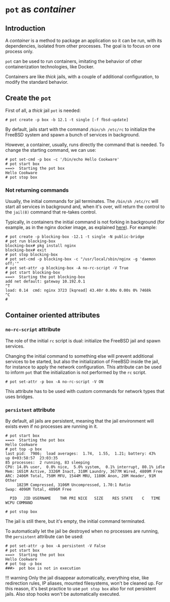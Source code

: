 # `pot` as *container*

## Introduction

A *container* is a method to package an application so it can be run, with its dependencies, isolated from other processes. The goal is to focus on one process only.

`pot` can be used to run containers, imitating the behavior of other containerization technologies, like Docker.

Containers are like *thick* jails, with a couple of additional configuration, to modify the standard behavior.

## Create the `pot`
First of all, a *thick* jail `pot` is needed:
```console
# pot create -p box -b 12.1 -t single [-f fbsd-update]
```

By default, jails start with the command `/bin/sh /etc/rc` to initialize the FreeBSD system and spawn a bunch of services in background.

However, a container, usually, runs directly the command that is needed. To change the starting command, we can use:
```console
# pot set-cmd -p box -c '/bin/echo Hello Cookware'
# pot start box
===>  Starting the pot box
Hello Cookware
# pot stop box
```
### Not returning commands
Usually, the initial commands for jail terminates. The `/bin/sh /etc/rc` will start all services in background and, when it's over, will return the control to the `jail(8)` command that re-takes control.

Typically, in containers the initial command is not forking in background (for example, as in the nginx docker image, as explained [here](https://hub.docker.com/_/nginx/)). For example:

```console
# pot create -p blocking-box -12.1 -t single -N public-bridge
# pot run blocking-box
blocking-box# pkg install nginx
blocking-box# exit
# pot stop blocking-box
# pot set-cmd -p blocking-box -c "/usr/local/sbin/nginx -g 'daemon off;'"
# pot set-attr -p blocking-box -A no-rc-script -V True
# pot start blocking-box
===>  Starting the pot blocking-box
add net default: gateway 10.192.0.1
^T
load: 0.14  cmd: nginx 3723 [kqread] 43.40r 0.00u 0.00s 0% 7468k
^C
#
```
## Container oriented attributes

### `no-rc-script` attribute
The role of the initial `rc` script is dual: initialize the FreeBSD jail and spawn services.

Changing the initial command to something else will prevent additional services to be started, but also the initialization of FreeBSD inside the jail, for instance to apply the network configuration. This attribute can be used to inform `pot` that the initialization is not performed by the `rc` script.

```console
# pot set-attr -p box -A no-rc-script -V ON
```

This attribute has to be used with custom commands for network types that uses bridges.

### `persistent` attribute
By default, all jails are persistent, meaning that the jail environment will exists even if no processes are running in it.

```console
# pot start box
===>  Starting the pot box
Hello Cookware
# pot top -p box
last pid:  7986;  load averages:  1.74,  1.55,  1.21; battery: 43%                                              up 0+03:58:57  23:03:35
85 processes:  2 running, 83 sleeping
CPU: 14.8% user,  0.0% nice,  5.0% system,  0.1% interrupt, 80.1% idle
Mem: 1651M Active, 3326M Inact, 310M Laundry, 3677M Wired, 4809M Free
ARC: 2406M Total, 750M MFU, 1544M MRU, 1180K Anon, 20M Header, 91M Other
     1823M Compressed, 3106M Uncompressed, 1.70:1 Ratio
Swap: 4096M Total, 4096M Free

  PID   JID USERNAME    THR PRI NICE   SIZE    RES STATE    C   TIME    WCPU COMMAND

# pot stop box
```
The jail is still there, but it's empty, the initial command terminated. 

To automatically let the jail be destroyed when no processes are running, the `persistent` attribute can be used:
```console
# pot set-attr -p box -A persistent -V False
# pot start box
===>  Starting the pot box
Hello Cookware
# pot top -p box
###>  pot box is not in execution
```

!!! warning
    Only the jail disappear automatically, everything else, like redirection rules, IP aliases, mounted filesystems, won't be cleaned up. For this reason, it's best practice to use `pot stop box` also for not persistent jails.
	Also stop hooks won't be automatically executed.























